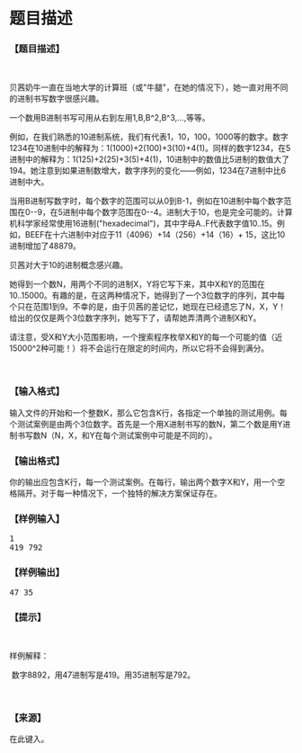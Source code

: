 # 题目描述


<h3>
【题目描述】
</h3>
<p>
<br/>
</p>
<p>
贝茜奶牛一直在当地大学的计算班（或&#34;牛腿&#34;，在她的情况下），她一直对用不同的进制书写数字很感兴趣。
</p>
<p>
一个数用B进制书写可用从右到左用1,B,B^2,B^3,...,等等。
</p>
<p>
例如，在我们熟悉的10进制系统，我们有代表1，10，100，1000等的数字。数字1234在10进制中的解释为：1(1000)+2(100)+3(10)+4(1)。同样的数字1234，在5进制中的解释为：1(125)+2(25)+3(5)+4(1)，10进制中的数值比5进制的数值大了194。她注意到如果进制数增大，数字序列的变化——例如，1234在7进制中比6进制中大。
</p>
<p>
当用B进制写数字时，每个数字的范围可以从0到B-1，例如在10进制中每个数字范围在0--9，在5进制中每个数字范围在0--4。进制大于10，也是完全可能的。计算机科学家经常使用16进制(&#34;hexadecimal&#34;)，其中字母A..F代表数字值10..15。例如，BEEF在十六进制中对应于11（4096）+14（256）+14（16）+ 15，这比10进制增加了48879。
</p>
<p>
贝茜对大于10的进制概念感兴趣。
</p>
<p>
她得到一个数N，用两个不同的进制X，Y将它写下来，其中X和Y的范围在10..15000。有趣的是，在这两种情况下，她得到了一个3位数字的序列，其中每个只在范围1到9。不幸的是，由于贝茜的差记忆，她现在已经遗忘了N，X，Y！给出的仅仅是两个3位数字序列，她写下了，请帮她弄清两个进制X和Y。
</p>
<p>
请注意，受X和Y大小范围影响，一个搜索程序枚举X和Y的每一个可能的值（近15000^2种可能！）将不会运行在限定的时间内，所以它将不会得到满分。
</p>
<p>
<br/>
</p>
<h3>
【输入格式】
</h3>
<p>
输入文件的开始和一个整数K，那么它包含K行，各指定一个单独的测试用例。每个测试案例是由两个3位数字。首先是一个用X进制书写的数N，第二个数是用Y进制书写数N（N，X，和Y在每个测试案例中可能是不同的）。
</p>
<h3>
【输出格式】
</h3>
<p>
你的输出应包含K行，每一个测试案例。在每行，输出两个数字X和Y，用一个空格隔开。对于每一种情况下，一个独特的解决方案保证存在。
</p>
<h3>
【样例输入】
</h3>
<pre>1
419 792</pre>
<h3>
【样例输出】
</h3>
<pre>47 35</pre>
<h3>
【提示】
</h3>
<p>
<br/>
</p>
<p>
样例解释：
</p>
<p>
 数字8892，用47进制写是419。用35进制写是792。
</p>
<p>
<br/>
</p>
<h3>
【来源】
</h3>
<p>
在此键入。
</p>

